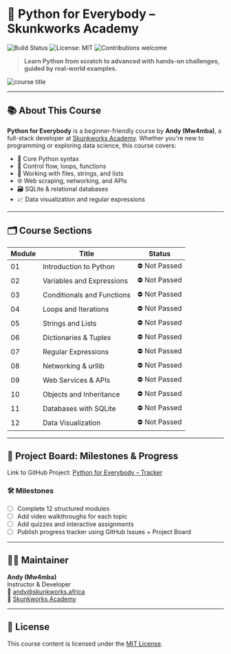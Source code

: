 # 🐍 Python for Everybody – Skunkworks Academy

![Build Status](https://img.shields.io/badge/build-passing-brightgreen)
![License: MIT](https://img.shields.io/badge/license-MIT-blue.svg)
![Contributions welcome](https://img.shields.io/badge/contributions-welcome-orange.svg)

> **Learn Python from scratch to advanced with hands-on challenges, guided by real-world examples.**

![course title](https://github.com/user-attachments/assets/4eb8f12c-b11e-4958-8f18-e2aeed44afaa)

---

## 📚 About This Course

**Python for Everybody** is a beginner-friendly course by **Andy (Mw4mba)**, a full-stack developer at [Skunkworks Academy](https://skunkworks.africa). Whether you're new to programming or exploring data science, this course covers:

- 🧠 Core Python syntax
- 🔄 Control flow, loops, functions
- 🧰 Working with files, strings, and lists
- 🌐 Web scraping, networking, and APIs
- 🗃️ SQLite & relational databases
- 📈 Data visualization and regular expressions

---

## 🗂️ Course Sections

| Module | Title | Status |
|--------|-------|--------|
| 01     | Introduction to Python      | ⛔ Not Passed |
| 02     | Variables and Expressions   | ⛔ Not Passed |
| 03     | Conditionals and Functions  | ⛔ Not Passed |
| 04     | Loops and Iterations        | ⛔ Not Passed |
| 05     | Strings and Lists           | ⛔ Not Passed |
| 06     | Dictionaries & Tuples       | ⛔ Not Passed |
| 07     | Regular Expressions         | ⛔ Not Passed |
| 08     | Networking & urllib         | ⛔ Not Passed |
| 09     | Web Services & APIs         | ⛔ Not Passed |
| 10     | Objects and Inheritance     | ⛔ Not Passed |
| 11     | Databases with SQLite       | ⛔ Not Passed |
| 12     | Data Visualization          | ⛔ Not Passed |

---

## 🚧 Project Board: Milestones & Progress

Link to GitHub Project: [Python for Everybody – Tracker](https://github.com/skunkworks-academy/python/projects)

### 🛠 Milestones
- [ ] Complete 12 structured modules
- [ ] Add video walkthroughs for each topic
- [ ] Add quizzes and interactive assignments
- [ ] Publish progress tracker using GitHub Issues + Project Board

---

## 👨‍🏫 Maintainer

**Andy (Mw4mba)**  
Instructor & Developer  
📧 andy@skunkworks.africa  
🔗 [Skunkworks Academy](https://skunkworks.africa)

---

## 📄 License

This course content is licensed under the [MIT License](./LICENSE).
